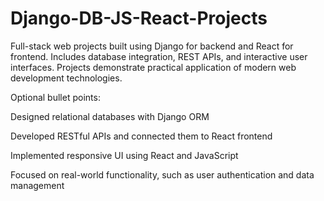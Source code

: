 # Django-DB-JS-React-Projects
Full-stack web projects built using Django for backend and React for frontend. Includes database integration, REST APIs, and interactive user interfaces. Projects demonstrate practical application of modern web development technologies.

Optional bullet points:

Designed relational databases with Django ORM

Developed RESTful APIs and connected them to React frontend

Implemented responsive UI using React and JavaScript

Focused on real-world functionality, such as user authentication and data management
